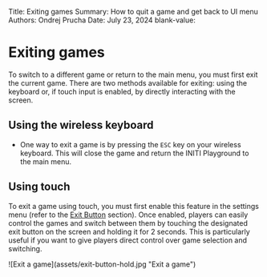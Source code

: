 Title:   Exiting games
Summary: How to quit a game and get back to UI menu
Authors: Ondrej Prucha
Date:    July 23, 2024
blank-value:

# Exiting games

To switch to a different game or return to the main menu, you must first exit the current game. There are two methods available for exiting: using the keyboard or, if touch input is enabled, by directly interacting with the screen.

## Using the wireless keyboard

- One way to exit a game is by pressing the `ESC` key on your wireless keyboard. This will close the game and return the INITI Playground to the main menu.

## Using touch

To exit a game using touch, you must first enable this feature in the settings menu (refer to the [Exit Button](exit-button.md) section). Once enabled, players can easily control the games and switch between them by touching the designated exit button on the screen and holding it for 2 seconds. This is particularly useful if you want to give players direct control over game selection and switching.


<div class="center imageWidth" markdown>
![Exit a game](assets/exit-button-hold.jpg "Exit a game")
</div>

<br />